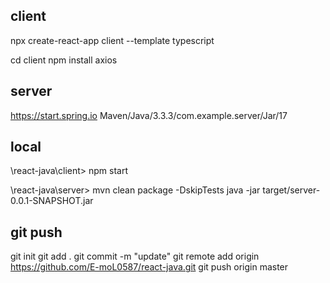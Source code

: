 ## client
npx create-react-app client --template typescript

cd client
npm install axios

## server
https://start.spring.io
Maven/Java/3.3.3/com.example.server/Jar/17

## local
\react-java\client>
npm start

\react-java\server>
mvn clean package -DskipTests
java -jar target/server-0.0.1-SNAPSHOT.jar

## git push
git init
git add .
git commit -m "update"
git remote add origin https://github.com/E-moL0587/react-java.git
git push origin master
